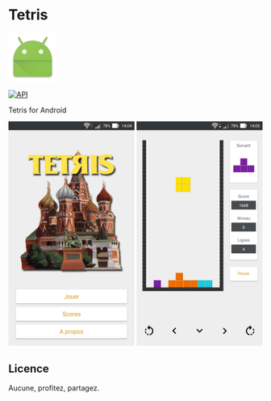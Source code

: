 # Tetris
 ![Icône](/app/src/main/res/mipmap-xhdpi/ic_launcher.png) 
 
[![API](https://img.shields.io/badge/API-21%2B-brightgreen.svg?style=flat)](https://android-arsenal.com/api?level=21)

  Tetris for Android

 <img alt="screenshot" src="/screenshots/01.jpg?raw=true" width="250px" />
 <img alt="screenshot" src="/screenshots/02.jpg?raw=true" width="250px" />


Licence
-------

Aucune, profitez, partagez.


